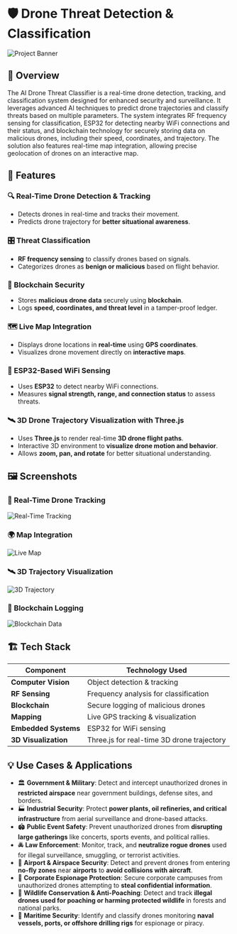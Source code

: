# 🛡️ Drone Threat Detection & Classification

![Project Banner](https://via.placeholder.com/1200x400.png?text=Drone+Threat+Detection+%26+Classification)

## 🚀 Overview

The AI Drone Threat Classifier is a real-time drone detection, tracking, and classification system designed for enhanced security and surveillance. It leverages advanced AI techniques to predict drone trajectories and classify threats based on multiple parameters. The system integrates RF frequency sensing for classification, ESP32 for detecting nearby WiFi connections and their status, and blockchain technology for securely storing data on malicious drones, including their speed, coordinates, and trajectory. The solution also features real-time map integration, allowing precise geolocation of drones on an interactive map.

## 🎯 Features

### 🔍 Real-Time Drone Detection & Tracking
- Detects drones in real-time and tracks their movement.
- Predicts drone trajectory for **better situational awareness**.

### 🎛️ Threat Classification
- **RF frequency sensing** to classify drones based on signals.
- Categorizes drones as **benign or malicious** based on flight behavior.

### 🔗 Blockchain Security
- Stores **malicious drone data** securely using **blockchain**.
- Logs **speed, coordinates, and threat level** in a tamper-proof ledger.

### 🗺️ Live Map Integration
- Displays drone locations in **real-time** using **GPS coordinates**.
- Visualizes drone movement directly on **interactive maps**.

### 📡 ESP32-Based WiFi Sensing
- Uses **ESP32** to detect nearby WiFi connections.
- Measures **signal strength, range, and connection status** to assess threats.

### 🛰️ 3D Drone Trajectory Visualization with Three.js
- Uses **Three.js** to render real-time **3D drone flight paths**.
- Interactive 3D environment to **visualize drone motion and behavior**.
- Allows **zoom, pan, and rotate** for better situational understanding.

## 🖼️ Screenshots

### 🎯 Real-Time Drone Tracking
![Real-Time Tracking](https://via.placeholder.com/800x400.png?text=Real-Time+Tracking)

### 🌍 Map Integration
![Live Map](https://via.placeholder.com/800x400.png?text=Live+Map+Integration)

### 🛰️ 3D Trajectory Visualization
![3D Trajectory](https://via.placeholder.com/800x400.png?text=3D+Trajectory+Visualization)

### 🔗 Blockchain Logging
![Blockchain Data](https://via.placeholder.com/800x400.png?text=Blockchain+Data)

## 🏗️ Tech Stack

| Component           | Technology Used  |
|---------------------|----------------|
| **Computer Vision** | Object detection & tracking |
| **RF Sensing**      | Frequency analysis for classification |
| **Blockchain**      | Secure logging of malicious drones |
| **Mapping**        | Live GPS tracking & visualization |
| **Embedded Systems** | ESP32 for WiFi sensing |
| **3D Visualization** | Three.js for real-time 3D drone trajectory |

## 💡 Use Cases & Applications  

- 🏛️ **Government & Military**: Detect and intercept unauthorized drones in **restricted airspace** near government buildings, defense sites, and borders.  
- 🏭 **Industrial Security**: Protect **power plants, oil refineries, and critical infrastructure** from aerial surveillance and drone-based attacks.  
- 🏟️ **Public Event Safety**: Prevent unauthorized drones from **disrupting large gatherings** like concerts, sports events, and political rallies.  
- 🚔 **Law Enforcement**: Monitor, track, and **neutralize rogue drones** used for illegal surveillance, smuggling, or terrorist activities.  
- 🛬 **Airport & Airspace Security**: Detect and prevent drones from entering **no-fly zones** near **airports** to **avoid collisions with aircraft**.  
- 🏢 **Corporate Espionage Protection**: Secure corporate campuses from unauthorized drones attempting to **steal confidential information**.  
- 🌲 **Wildlife Conservation & Anti-Poaching**: Detect and track **illegal drones used for poaching or harming protected wildlife** in forests and national parks.  
- 🚢 **Maritime Security**: Identify and classify drones monitoring **naval vessels, ports, or offshore drilling rigs** for espionage or piracy.  
